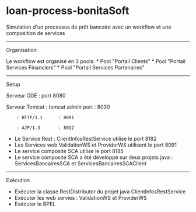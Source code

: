 loan-process-bonitaSoft
=======================

Simulation d'un processus de prêt bancaire avec un workflow et une composition de services

------------------------------
Organisation

Le workflow est organisé en 3 pools: 
	* Pool "Portail Clients"
	* Pool "Portail Services Financiers"
	* Pool "Portail Services Partenaires"

------------------------------
Setup

Serveur ODE 	: port 8080

Serveur Tomcat	: tomcat admin port	: 8030

		: HTTP/1.1		: 8091
		
		: AJP/1.3		: 8012
		
- Le Service Rest : ClientInfosRestService utilise le port 8182
- Les Services web ValidationWS et ProviderWS utilisent le port 8091
- Le service composite SCA utilise le port 8185
- Le service composite SCA a été développé sur deux projets java : ServicesBancairesSCA et ServicesBancairesSCAClient

------------------------------
Exécution

- Exécuter la classe RestDistributor du projet java ClientInfosRestService
- Exécuter les web servies : ValidationWS et ProviderWS
- Exécuter le BPEL 
